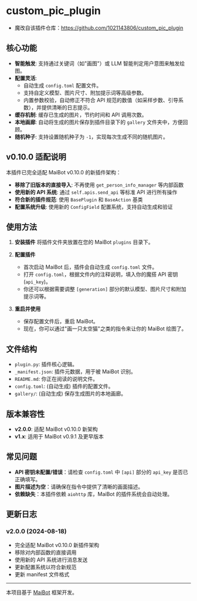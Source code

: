 # custom_pic_plugin

- 魔改自该插件仓库：https://github.com/1021143806/custom_pic_plugin



## 核心功能

- **智能触发**: 支持通过关键词（如"画图"）或 LLM 智能判定用户意图来触发绘图。
- **配置灵活**:
    - 自动生成 `config.toml` 配置文件。
    - 支持自定义模型、图片尺寸、附加提示词等高级参数。
    - 内置参数校验，自动修正不符合 API 规范的数值（如采样步数、引导系数），并提供清晰的日志提示。
- **缓存机制**: 缓存已生成的图片，节约时间和 API 调用次数。
- **本地画廊**: 自动将生成的图片保存到插件目录下的 `gallery` 文件夹中，方便回顾。
- **随机种子**: 支持设置随机种子为 `-1`，实现每次生成不同的随机图片。

## v0.10.0 适配说明

本插件已完全适配 MaiBot v0.10.0 的新插件架构：

- **移除了旧版本的直接导入**: 不再使用 `get_person_info_manager` 等内部函数
- **使用新的 API 系统**: 通过 `self.apis.send_api` 等标准 API 进行所有操作
- **符合新的插件规范**: 使用 `BasePlugin` 和 `BaseAction` 基类
- **配置系统升级**: 使用新的 `ConfigField` 配置系统，支持自动生成和验证

## 使用方法

1.  **安装插件**
    将插件文件夹放置在您的 MaiBot `plugins` 目录下。

2.  **配置插件**
    - 首次启动 MaiBot 后，插件会自动生成 `config.toml` 文件。
    - 打开 `config.toml`，根据文件内的注释说明，填入你的魔搭 API 密钥 (`api_key`)。
    - 你还可以根据需要调整 `[generation]` 部分的默认模型、图片尺寸和附加提示词等。

3.  **重启并使用**
    - 保存配置文件后，重启 MaiBot。
    - 现在，你可以通过"画一只太空猫"之类的指令来让你的 MaiBot 绘图了。

## 文件结构

- `plugin.py`: 插件核心逻辑。
- `_manifest.json`: 插件元数据，用于被 MaiBot 识别。
- `README.md`: 你正在阅读的说明文件。
- `config.toml`: (自动生成) 插件的配置文件。
- `gallery/`: (自动生成) 保存生成图片的本地画廊。

## 版本兼容性

- **v2.0.0**: 适配 MaiBot v0.10.0 新架构
- **v1.x**: 适用于 MaiBot v0.9.1 及更早版本

## 常见问题

- **API 密钥未配置/错误**：请检查 `config.toml` 中 `[api]` 部分的 `api_key` 是否已正确填写。
- **图片描述为空**：请确保在指令中提供了清晰的画面描述。
- **依赖缺失**：本插件依赖 `aiohttp` 库，MaiBot 的插件系统会自动处理。

## 更新日志

### v2.0.0 (2024-08-18)
- 完全适配 MaiBot v0.10.0 新插件架构
- 移除对内部函数的直接调用
- 使用新的 API 系统进行消息发送
- 更新配置系统以符合新规范
- 更新 manifest 文件格式

---

本项目基于 [MaiBot](https://github.com/MaiM-with-u/maibot) 框架开发。